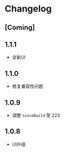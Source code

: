 # Changelog

## [Coming]

## 1.1.1

- 全新UI

## 1.1.0

- 修复兼容性问题

## 1.0.9

- 调整 `SinceBuild` 至 223

## 1.0.8

- UI升级
